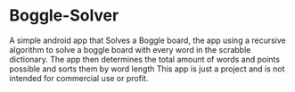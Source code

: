 # Boggle-Solver
A simple android app that Solves a Boggle board, the app using a recursive algorithm
to solve a boggle board with every word in the scrabble dictionary. The app then 
determines the total amount of words and points possible and sorts them by word length 
This app is just a project and is not intended for commercial use or profit. 
